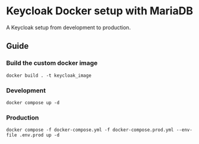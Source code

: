 # Keycloak Docker setup with MariaDB

A Keycloak setup from development to production.

## Guide

### Build the custom docker image

```docker build . -t keycloak_image```

### Development
```docker compose up -d```

### Production
```docker compose -f docker-compose.yml -f docker-compose.prod.yml --env-file .env.prod up -d```
